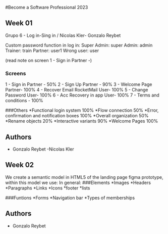 #Become a Software Professional 2023
## Week 01
Grupo 6 - Log in-Sing in / Nicolas Kler- Gonzalo Reybet 

Custom password function in log in:
Super Admin: super
Admin: admin
Trainer: train
Partner: user1
Wrong user: user

(read note on screen 1 - Sign in Partner -)

### Screens
1 - Sign in Partner - 50%
2 - Sign Up Partner - 90%
3 - Welcome Page Partner- 100%
4 - Recover Email RocketMail User- 100%
5 - Change Password User- 100%
6 - Acc Recovery in app User- 100%
7 - Terms and conditions - 100%

###Others
*Functional login system 100%
*Flow connection 50%
*Error, confirmation and notification boxes 100%
*Overall organization 50%
*Rename objects 20%
*Interactive variants 90%
*Welcome Pages 100%
## Authors 
- Gonzalo Reybet -Nicolas Kler

## Week 02
We create a semantic model in HTML5 of the landing page figma prototype, within this model we use:
In general:
###Elements
*Images
*Headers
*Paragraphs
*Links
*Icons
*footer
*lists

###Funtions
*Forms
*Navigation bar
*Types of memberships
## Authors
- Gonzalo Reybet